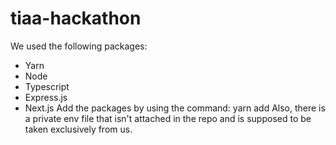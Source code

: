# tiaa-hackathon
We used the following packages:
- Yarn
- Node
- Typescript
- Express.js
- Next.js
Add the packages by using the command: yarn add
Also, there is a private env file that isn't attached in the repo and is supposed to be taken exclusively from us.
